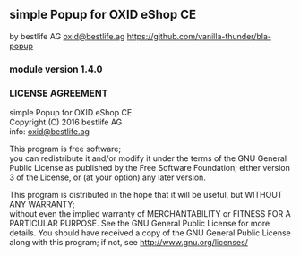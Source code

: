 ## simple Popup for OXID eShop CE
by  bestlife AG <oxid@bestlife.ag>
https://github.com/vanilla-thunder/bla-popup
### module version 1.4.0

### LICENSE AGREEMENT
   simple Popup for OXID eShop CE  
   Copyright (C) 2016 bestlife AG  
   info:  oxid@bestlife.ag  
  
   This program is free software;  
   you can redistribute it and/or modify it under the terms of the GNU General Public License as published by the Free Software Foundation;
   either version 3 of the License, or (at your option) any later version.
  
   This program is distributed in the hope that it will be useful, but WITHOUT ANY WARRANTY;  
   without even the implied warranty of MERCHANTABILITY or FITNESS FOR A PARTICULAR PURPOSE. See the GNU General Public License for more details.
   You should have received a copy of the GNU General Public License along with this program; if not, see <http://www.gnu.org/licenses/>
